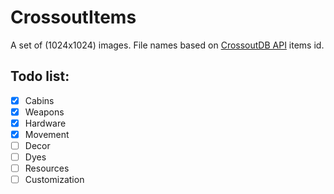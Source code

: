 # CrossoutItems
A set of (1024x1024) images. File names based on [CrossoutDB API](https://github.com/Zicore/CrossoutMarket#crossoutdb-api) items id.


## Todo list:
 - [x] Cabins
 - [x] Weapons
 - [x] Hardware
 - [x] Movement
 - [ ] Decor
 - [ ] Dyes
 - [ ] Resources
 - [ ] Customization